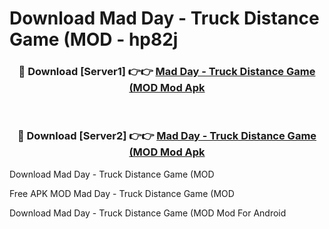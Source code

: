 # Download Mad Day - Truck Distance Game (MOD - hp82j



<div align="center">
<h3>🔴 Download [Server1] 👉👉 <a href="https://momento.my/?title=Mad_Day_-_Truck_Distance_Game_(MOD">Mad Day - Truck Distance Game (MOD Mod Apk</a></h3><br>

<h3>🔴 Download [Server2] 👉👉 <a href="https://momento.my/?title=Mad_Day_-_Truck_Distance_Game_(MOD">Mad Day - Truck Distance Game (MOD Mod Apk</a></h3>
</div>



Download Mad Day - Truck Distance Game (MOD 

Free APK MOD Mad Day - Truck Distance Game (MOD 

Download Mad Day - Truck Distance Game (MOD Mod For Android
